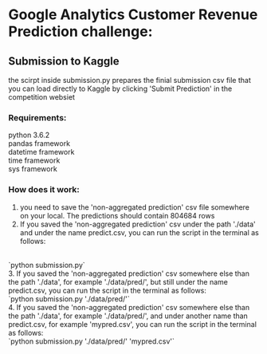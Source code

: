 # Google Analytics Customer Revenue Prediction challenge:

## Submission to Kaggle
the scirpt inside submission.py prepares the finial submission csv file that you can load directly to Kaggle by clicking 'Submit Prediction' in the competition websiet

### Requirements:
python 3.6.2  <br />
pandas framework  <br />
datetime framework  <br />
time framework  <br />
sys framework  <br />

### How does it work:

1. you need to save the 'non-aggregated prediction' csv file somewhere on your local. The predictions should contain 804684 rows <br />
2. If you saved the 'non-aggregated prediction' csv under the path './data' and under the name predict.csv, you can run the script in the terminal as follows:
 <br />
`python submission.py`
<br />
3. If you saved the 'non-aggregated prediction' csv somewhere else than the path './data', for example './data/pred/',  but still under the name predict.csv, you can run the script in the terminal as follows:
 <br />
`python submission.py './data/pred/'`
<br />
4. If you saved the 'non-aggregated prediction' csv somewhere else than the path './data', for example './data/pred/',  and under another name than predict.csv, for example 'mypred.csv', you can run the script in the terminal as follows:
 <br />
`python submission.py './data/pred/' 'mypred.csv'`